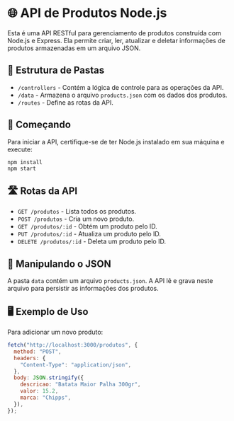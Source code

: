# 🌐 API de Produtos Node.js

Esta é uma API RESTful para gerenciamento de produtos construída com Node.js e Express. Ela permite criar, ler, atualizar e deletar informações de produtos armazenadas em um arquivo JSON.

## 📂 Estrutura de Pastas

- `/controllers` - Contém a lógica de controle para as operações da API.
- `/data` - Armazena o arquivo `products.json` com os dados dos produtos.
- `/routes` - Define as rotas da API.

## 🚀 Começando

Para iniciar a API, certifique-se de ter Node.js instalado em sua máquina e execute:

```
npm install
npm start
```

## 🛣️ Rotas da API

- `GET /produtos` - Lista todos os produtos.
- `POST /produtos` - Cria um novo produto.
- `GET /produtos/:id` - Obtém um produto pelo ID.
- `PUT /produtos/:id` - Atualiza um produto pelo ID.
- `DELETE /produtos/:id` - Deleta um produto pelo ID.

## 📝 Manipulando o JSON

A pasta `data` contém um arquivo `products.json`. A API lê e grava neste arquivo para persistir as informações dos produtos.

## 🖥️ Exemplo de Uso

Para adicionar um novo produto:

```javascript
fetch("http://localhost:3000/produtos", {
  method: "POST",
  headers: {
    "Content-Type": "application/json",
  },
  body: JSON.stringify({
    descricao: "Batata Maior Palha 300gr",
    valor: 15.2,
    marca: "Chipps",
  }),
});
```
